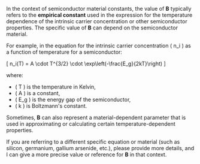 In the context of semiconductor material constants, the value of **B** typically refers to the **empirical constant** used in the expression for the temperature dependence of the intrinsic carrier concentration or other semiconductor properties. The specific value of **B** can depend on the semiconductor material.

For example, in the equation for the intrinsic carrier concentration \( n_i \) as a function of temperature for a semiconductor:

\[
n_i(T) = A \cdot T^{3/2} \cdot \exp\left(-\frac{E_g}{2kT}\right)
\]

where:
- \( T \) is the temperature in Kelvin,
- \( A \) is a constant,
- \( E_g \) is the energy gap of the semiconductor,
- \( k \) is Boltzmann's constant.

Sometimes, **B** can also represent a material-dependent parameter that is used in approximating or calculating certain temperature-dependent properties.

If you are referring to a different specific equation or material (such as silicon, germanium, gallium arsenide, etc.), please provide more details, and I can give a more precise value or reference for **B** in that context.
